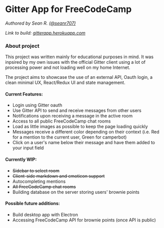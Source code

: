 # Gitter App for FreeCodeCamp
*Authored by Sean R. [(@seanr707)](https://github.com/seanr707)*

*Link to build: [gitterapp.herokuapp.com](https://gitterapp.herokuapp.com/)*

### About project

This project was written mainly for educational purposes in mind. It was inpsired
by my own issues with the official Gitter client using a lot of processing power
and not loading well on my home Internet.

The project aims to showcase the use of an external API, Oauth login,
a clean minimal UX, React/Redux UI and state management.

#### Current Features:
* Login using Gitter oauth
* Use Gitter API to send and receive messages from other users
* Notifications upon receiving a message in the active room
* Access to all public FreeCodeCamp chat rooms
* Load as little images as possible to keep the page loading quickly
* Messages receive a different color depending on their context (i.e. Red for a mention to the current user, Green for camperbot)
* Click on a user's name below their message and have them added to your input field

#### Currently WIP:
* ~~Sidebar to select room~~
* ~~Client-side markdown and emoticon support~~
* Autocompleting mentions
* ~~All FreeCodeCamp chat rooms~~
* Building database on the server storing users' brownie points

#### Possible future additions:
* Build desktop app with Electron
* Accessing FreeCodeCamp API for brownie points (once API is public)
